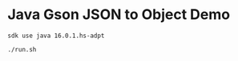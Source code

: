 Java Gson JSON to Object Demo
===========================

```
sdk use java 16.0.1.hs-adpt
```

```
./run.sh
```